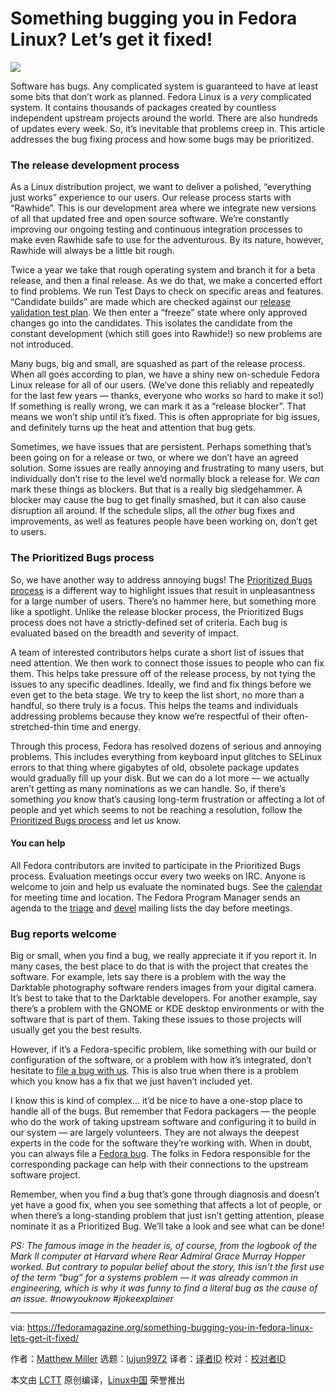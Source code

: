 [#]: subject: (Something bugging you in Fedora Linux? Let’s get it fixed!)
[#]: via: (https://fedoramagazine.org/something-bugging-you-in-fedora-linux-lets-get-it-fixed/)
[#]: author: (Matthew Miller https://fedoramagazine.org/author/mattdm/)
[#]: collector: (lujun9972)
[#]: translator: (DCOLIVERSUN)
[#]: reviewer: ( )
[#]: publisher: ( )
[#]: url: ( )

Something bugging you in Fedora Linux? Let’s get it fixed!
======

![][1]

Software has bugs. Any complicated system is guaranteed to have at least some bits that don’t work as planned. Fedora Linux is a _very_ complicated system. It contains thousands of packages created by countless independent upstream projects around the world. There are also hundreds of updates every week. So, it’s inevitable that problems creep in. This article addresses the bug fixing process and how some bugs may be prioritized.

### The release development process

As a Linux distribution project, we want to deliver a polished, “everything just works” experience to our users. Our release process starts with “Rawhide”. This is our development area where we integrate new versions of all that updated free and open source software. We’re constantly improving our ongoing testing and continuous integration processes to make even Rawhide safe to use for the adventurous. By its nature, however, Rawhide will always be a little bit rough.

Twice a year we take that rough operating system and branch it for a beta release, and then a final release. As we do that, we make a concerted effort to find problems. We run Test Days to check on specific areas and features. “Candidate builds” are made which are checked against our [release validation test plan][2]. We then enter a “freeze” state where only approved changes go into the candidates. This isolates the candidate from the constant development (which still goes into Rawhide!) so new problems are not introduced.

Many bugs, big and small, are squashed as part of the release process. When all goes according to plan, we have a shiny new on-schedule Fedora Linux release for all of our users. (We’ve done this reliably and repeatedly for the last few years — thanks, everyone who works so hard to make it so!) If something is really wrong, we can mark it as a “release blocker”. That means we won’t ship until it’s fixed. This is often appropriate for big issues, and definitely turns up the heat and attention that bug gets.

Sometimes, we have issues that are persistent. Perhaps something that’s been going on for a release or two, or where we don’t have an agreed solution. Some issues are really annoying and frustrating to many users, but individually don’t rise to the level we’d normally block a release for. We _can_ mark these things as blockers. But that is a really big sledgehammer. A blocker may cause the bug to get finally smashed, but it can also cause disruption all around. If the schedule slips, all the _other_ bug fixes and improvements, as well as features people have been working on, don’t get to users.

### The Prioritized Bugs process

So, we have another way to address annoying bugs! The [Prioritized Bugs process][3] is a different way to highlight issues that result in unpleasantness for a large number of users. There’s no hammer here, but something more like a spotlight. Unlike the release blocker process, the Prioritized Bugs process does not have a strictly-defined set of criteria. Each bug is evaluated based on the breadth and severity of impact.

A team of interested contributors helps curate a short list of issues that need attention. We then work to connect those issues to people who can fix them. This helps take pressure off of the release process, by not tying the issues to any specific deadlines. Ideally, we find and fix things before we even get to the beta stage. We try to keep the list short, no more than a handful, so there truly is a focus. This helps the teams and individuals addressing problems because they know we’re respectful of their often-stretched-thin time and energy.

Through this process, Fedora has resolved dozens of serious and annoying problems. This includes everything from keyboard input glitches to SELinux errors to that thing where gigabytes of old, obsolete package updates would gradually fill up your disk. But we can do a lot more — we actually aren’t getting as many nominations as we can handle. So, if there’s something _you_ know that’s causing long-term frustration or affecting a lot of people and yet which seems to not be reaching a resolution, follow the [Prioritized Bugs process][3] and let _us_ know.

#### **You can help**

All Fedora contributors are invited to participate in the Prioritized Bugs process. Evaluation meetings occur every two weeks on IRC. Anyone is welcome to join and help us evaluate the nominated bugs. See the [calendar][4] for meeting time and location. The Fedora Program Manager sends an agenda to the [triage][5] and [devel][6] mailing lists the day before meetings.

### Bug reports welcome

Big or small, when you find a bug, we really appreciate it if you report it. In many cases, the best place to do that is with the project that creates the software. For example, lets say there is a problem with the way the Darktable photography software renders images from your digital camera. It’s best to take that to the Darktable developers. For another example, say there’s a problem with the GNOME or KDE desktop environments or with the software that is part of them. Taking these issues to those projects will usually get you the best results.

However, if it’s a Fedora-specific problem, like something with our build or configuration of the software, or a problem with how it’s integrated, don’t hesitate to [file a bug with us][7]. This is also true when there is a problem which you know has a fix that we just haven’t included yet.

I know this is kind of complex… it’d be nice to have a one-stop place to handle all of the bugs. But remember that Fedora packagers — the people who do the work of taking upstream software and configuring it to build in our system — are largely volunteers. They are not always the deepest experts in the code for the software they’re working with. When in doubt, you can always file a [Fedora bug][7]. The folks in Fedora responsible for the corresponding package can help with their connections to the upstream software project.

Remember, when you find a bug that’s gone through diagnosis and doesn’t yet have a good fix, when you see something that affects a lot of people, or when there’s a long-standing problem that just isn’t getting attention, please nominate it as a Prioritized Bug. We’ll take a look and see what can be done!

_PS: The famous image in the header is, of course, from the logbook of the Mark II computer at Harvard where Rear Admiral Grace Murray Hopper worked. But contrary to popular belief about the story, this isn’t the first use of the term “bug” for a systems problem — it was already common in engineering, which is why it was funny to find a literal bug as the cause of an issue. #nowyouknow #jokeexplainer_

--------------------------------------------------------------------------------

via: https://fedoramagazine.org/something-bugging-you-in-fedora-linux-lets-get-it-fixed/

作者：[Matthew Miller][a]
选题：[lujun9972][b]
译者：[译者ID](https://github.com/译者ID)
校对：[校对者ID](https://github.com/校对者ID)

本文由 [LCTT](https://github.com/LCTT/TranslateProject) 原创编译，[Linux中国](https://linux.cn/) 荣誉推出

[a]: https://fedoramagazine.org/author/mattdm/
[b]: https://github.com/lujun9972
[1]: https://fedoramagazine.org/wp-content/uploads/2021/04/bugging_you-816x345.jpg
[2]: https://fedoraproject.org/wiki/QA:Release_validation_test_plan
[3]: https://docs.fedoraproject.org/en-US/program_management/prioritized_bugs/
[4]: https://calendar.fedoraproject.org/base/
[5]: https://lists.fedoraproject.org/archives/list/triage%40lists.fedoraproject.org/
[6]: https://lists.fedoraproject.org/archives/list/devel%40lists.fedoraproject.org/
[7]: https://docs.fedoraproject.org/en-US/quick-docs/howto-file-a-bug/
